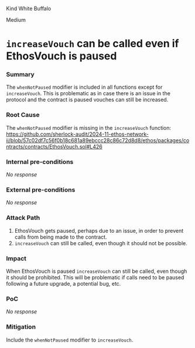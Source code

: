 Kind White Buffalo

Medium

# `increaseVouch` can be called even if EthosVouch is paused

### Summary

The `whenNotPaused` modifier is included in all functions except for `increaseVouch`. This is problematic as in case there is an issue in the protocol and the contract is paused vouches can still be increased.

### Root Cause

The `whenNotPaused` modifier is missing in the `increaseVouch` function: https://github.com/sherlock-audit/2024-11-ethos-network-ii/blob/57c02df7c56f0b18c681a89ebccc28c86c72d8d8/ethos/packages/contracts/contracts/EthosVouch.sol#L426

### Internal pre-conditions

_No response_

### External pre-conditions

_No response_

### Attack Path

1. EthosVouch gets paused, perhaps due to an issue, in order to prevent calls from being made to the contract.
2. `increaseVouch` can still be called, even though it should not be possible.

### Impact

When EthosVouch is paused `increaseVouch` can still be called, even though it should be prohibited. This will be problematic if calls need to be paused following a future upgrade, a potential bug, etc.

### PoC

_No response_

### Mitigation

Include the `whenNotPaused` modifier to `increaseVouch`.